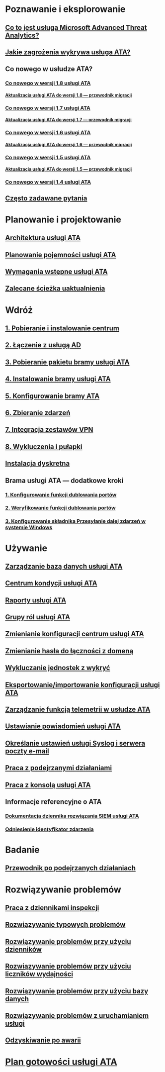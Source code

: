 # Poznawanie i eksplorowanie
## [Co to jest usługa Microsoft Advanced Threat Analytics?](what-is-ata.md)
## [Jakie zagrożenia wykrywa usługa ATA?](ata-threats.md)
## Co nowego w usłudze ATA?
### [Co nowego w wersji 1.8 usługi ATA](whats-new-version-1.8.md)
#### [Aktualizacja usługi ATA do wersji 1.8 — przewodnik migracji](ata-update-1.8-migration-guide.md)
### [Co nowego w wersji 1.7 usługi ATA](whats-new-version-1.7.md)
#### [Aktualizacja usługi ATA do wersji 1.7 — przewodnik migracji](ata-update-1.7-migration-guide.md)
### [Co nowego w wersji 1.6 usługi ATA](whats-new-version-1.6.md)
#### [Aktualizacja usługi ATA do wersji 1.6 — przewodnik migracji](ata-update-1.6-migration-guide.md)
### [Co nowego w wersji 1.5 usługi ATA](whats-new-version-1.5.md)
#### [Aktualizacja usługi ATA do wersji 1.5 — przewodnik migracji](ata-update-1.5-migration-guide.md)
### [Co nowego w wersji 1.4 usługi ATA](whats-new-version-1.4.md)
## [Często zadawane pytania](ata-technical-faq.md)
# Planowanie i projektowanie
## [Architektura usługi ATA](ata-architecture.md)
## [Planowanie pojemności usługi ATA](ata-capacity-planning.md)
## [Wymagania wstępne usługi ATA](ata-prerequisites.md)
## [Zalecane ścieżka uaktualnienia](upgrade-path.md)
# Wdróż
## [1. Pobieranie i instalowanie centrum](install-ata-step1.md)
## [2. Łączenie z usługą AD](install-ata-step2.md)
## [3. Pobieranie pakietu bramy usługi ATA](install-ata-step3.md)
## [4. Instalowanie bramy usługi ATA](install-ata-step4.md)
## [5. Konfigurowanie bramy ATA](install-ata-step5.md)
## [6. Zbieranie zdarzeń](install-ata-step6.md)
## [7. Integracja zestawów VPN](vpn-integration-install-step.md)
## [8. Wykluczenia i pułapki](install-ata-step7.md)
## [Instalacja dyskretna](ata-silent-installation.md)
## Brama usługi ATA — dodatkowe kroki
### [1. Konfigurowanie funkcji dublowania portów](configure-port-mirroring.md)
### [2. Weryfikowanie funkcji dublowania portów](validate-port-mirroring.md)
### [3. Konfigurowanie składnika Przesyłanie dalej zdarzeń w systemie Windows](configure-event-collection.md)
# Używanie
## [Zarządzanie bazą danych usługi ATA](ata-database-management.md)
## [Centrum kondycji usługi ATA](ata-health-center.md)
## [Raporty usługi ATA](reports.md)
## [Grupy ról usługi ATA](ata-role-groups.md)
## [Zmienianie konfiguracji centrum usługi ATA](modifying-ata-center-configuration.md)
## [Zmienianie hasła do łączności z domeną](modifying-ata-config-dcpassword.md)
## [Wykluczanie jednostek z wykryć](excluding-entities-from-detections.md)
## [Eksportowanie/importowanie konfiguracji usługi ATA](ata-configuration-file.md)
## [Zarządzanie funkcją telemetrii w usłudze ATA](manage-telemetry-settings.md)
## [Ustawianie powiadomień usługi ATA](setting-ata-alerts.md)
## [Określanie ustawień usługi Syslog i serwera poczty e-mail](setting-syslog-email-server-settings.md)
## [Praca z podejrzanymi działaniami](working-with-suspicious-activities.md)
## [Praca z konsolą usługi ATA](working-with-ata-console.md)
## Informacje referencyjne o ATA
### [Dokumentacja dziennika rozwiązania SIEM usługi ATA](cef-format-sa.md)
### [Odniesienie identyfikator zdarzenia](event-id-reference.md)
# Badanie
## [Przewodnik po podejrzanych działaniach](suspicious-activity-guide.md)
# Rozwiązywanie problemów
## [Praca z dziennikami inspekcji](troubleshoot-audit.md)
## [Rozwiązywanie typowych problemów](troubleshooting-ata-known-errors.md)
## [Rozwiązywanie problemów przy użyciu dzienników](troubleshooting-ata-using-logs.md)
## [Rozwiązywanie problemów przy użyciu liczników wydajności](troubleshooting-ata-using-perf-counters.md)
## [Rozwiązywanie problemów przy użyciu bazy danych](troubleshooting-ata-using-ata-database.md)
## [Rozwiązywanie problemów z uruchamianiem usługi](troubleshooting-service-startup.md)
## [Odzyskiwanie po awarii](disaster-recovery.md)
# [Plan gotowości usługi ATA](ata-resources.md)